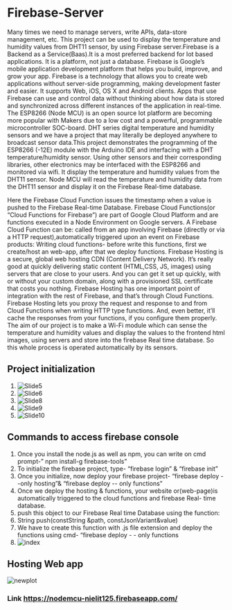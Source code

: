 # Firebase-Server
Many times we need to manage servers, write APIs, data-store management, etc. This project can be used to display the temperature and humidity values from DHT11 sensor, by using Firebase server.Firebase is a Backend as a Service(Baas).It is a most preferred backend for Iot based applications. It is a platform, not just a database. Firebase is Google’s mobile application development platform that helps you build, improve, and grow your app. Firebase is a technology that allows you to create web applications without server-side programming, making development faster and easier. It supports Web, iOS, OS X and Android clients. 
Apps that use Firebase can use and control data without thinking about how data is stored and synchronized across different instances of the application in real-time.
The ESP8266 (Node MCU) is an open source Iot platform are becoming more popular with Makers due to a low cost and a powerful, programmable microcontroller SOC-board.
DHT series digital temperature and humidity sensors and we have a project that may literally be deployed anywhere to broadcast sensor data.This project demonstrates the programming of the ESP8266 (-12E) module with the Arduino IDE and interfacing with a DHT temperature/humidity sensor.  Using other sensors and their corresponding libraries, other electronics may be interfaced with the ESP8266 and monitored via wifi. It display the temperature and humidity values from the DHT11 sensor.  Node MCU will read the temperature and humidity data from the DHT11 sensor and display it on the Firebase Real-time database. 

Here the Firebase Cloud Function issues the timestamp when a value is pushed to the Firebase Real-time Database.  Firebase Cloud Functions(or “Cloud Functions for Firebase”) are part of Google Cloud Platform and are functions executed in a Node Environment on Google servers. A Firebase Cloud Function can be: called from an app involving Firebase (directly or via a HTTP request),automatically triggered upon an event on Firebase products:
Writing cloud functions- before write this functions, first we create/host an web-app, after that we deploy functions.
Firebase Hosting is a secure, global web hosting CDN (Content Delivery Network). It’s really good at quickly delivering static content (HTML,CSS, JS, images) using servers that are close to your users. And you can get it set up quickly, with or without your custom domain, along with a provisioned SSL certificate that costs you nothing.  Firebase Hosting has one important point of integration with the rest of Firebase, and that’s through Cloud Functions. Firebase Hosting lets you proxy the request and response to and from Cloud Functions when writing HTTP type functions. And, even better, it’ll cache the responses from your functions, if you configure them properly.
The aim of our project is to make a Wi-Fi module which can sense the temperature and humidity values and display the values  to the frontend html images, using servers and store into the firebase Real time database. So this whole process is operated automatically by its sensors.

## Project initialization
1. ![Slide5](https://user-images.githubusercontent.com/68738766/90042173-f12c7480-dce7-11ea-8cf9-cfa732920456.JPG)
2. ![Slide6](https://user-images.githubusercontent.com/68738766/90042178-f4276500-dce7-11ea-9fb1-596abb3b731c.JPG)
3. ![Slide8](https://user-images.githubusercontent.com/68738766/90042195-fdb0cd00-dce7-11ea-82f6-25e5052dc248.JPG)
4. ![Slide9](https://user-images.githubusercontent.com/68738766/90042201-00132700-dce8-11ea-956f-c9cb9320bb00.JPG)
5. ![Slide10](https://user-images.githubusercontent.com/68738766/90042208-030e1780-dce8-11ea-8a27-9b7fe54a819b.JPG)
## Commands to access firebase console
1. Once you install the node.js as well as npm, you can write on cmd prompt-” npm install-g firebase-tools”
2. To initialize the firebase project, type- “firebase login” & “firebase init”
3. Once you initialize, now deploy your firebase project- “firebase deploy --only hosting”& “firebase deploy  -- only functions”
4. Once we deploy the hosting & functions, your website or(web-page)is automatically triggered to the cloud functions and firebase Real- time database.
5. push this object to our Firebase Real time Database using the function:
6. String push(constString &path, constJsonVariant&value)
7. We have to create this function with .js  file extension and deploy the functions using cmd- “firebase deploy - - only functions
8. ![index](https://user-images.githubusercontent.com/68738766/90042280-191bd800-dce8-11ea-9bc2-11ab5e74ff5c.png)
## Hosting Web app  
![newplot](https://user-images.githubusercontent.com/68738766/90042494-626c2780-dce8-11ea-8a0c-610864e31236.png)
### Link https://nodemcu-nielit125.firebaseapp.com/

